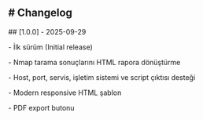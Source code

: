 \#  Changelog  
---

\## [1.0.0] - 2025-09-29

\- İlk sürüm (Initial release)

\- Nmap tarama sonuçlarını HTML rapora dönüştürme

\- Host, port, servis, işletim sistemi ve script çıktısı desteği

\- Modern responsive HTML şablon

\- PDF export butonu










